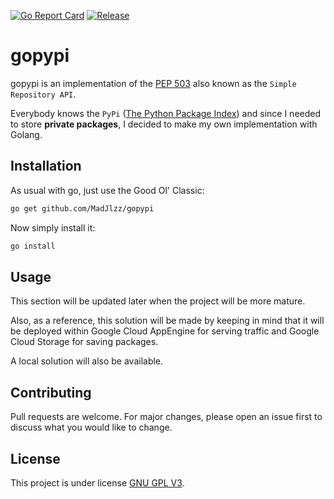[![Go Report Card](https://goreportcard.com/badge/github.com/MadJlzz/gopypi)](https://goreportcard.com/report/github.com/MadJlzz/gopypi)
[![Release](https://img.shields.io/github/release/MadJlzz/gopypi.svg?style=flat-square)](https://github.com/MadJlzz/gopypi/releases/latest)

# gopypi

gopypi is an implementation of the [PEP 503](https://www.python.org/dev/peps/pep-0503/) also known
as the `Simple Repository API`.

Everybody knows the `PyPi` ([The Python Package Index](https://pypi.org/)) and since I needed to store **private packages**,
I decided to make my own implementation with Golang.

## Installation

As usual with go, just use the Good Ol' Classic:
```bash
go get github.com/MadJlzz/gopypi
```

Now simply install it: 
```bash
go install
```

## Usage

This section will be updated later when the project will be more mature.

Also, as a reference, this solution will be made by keeping in mind that it will be deployed within
Google Cloud AppEngine for serving traffic and Google Cloud Storage for saving packages.

A local solution will also be available.

## Contributing

Pull requests are welcome. For major changes, please open an issue first to discuss what you would like to change. 

## License

This project is under license [GNU GPL V3](LICENSE).

